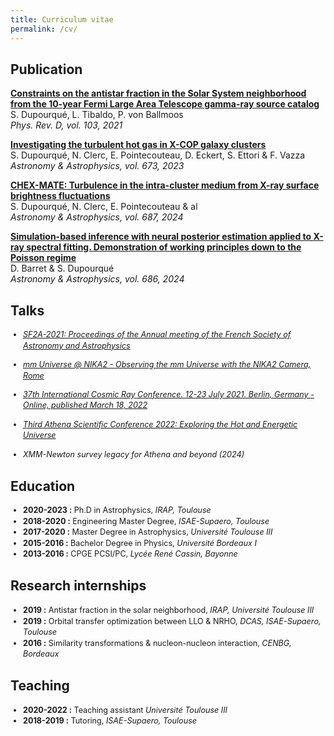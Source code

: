 ```yaml
---
title: Curriculum vitae
permalink: /cv/
---
```



## Publication 

<div class="publication-list">
  <p><strong><a href="https://ui.adsabs.harvard.edu/abs/2021PhRvD.103h3016D/abstract">Constraints on the antistar fraction in the Solar System neighborhood from the 10-year Fermi Large Area Telescope gamma-ray source catalog</a></strong><br>
  S. Dupourqué, L. Tibaldo, P. von Ballmoos<br>
  <em>Phys. Rev. D, vol. 103, 2021</em></p>
  
  <p><strong><a href="https://ui.adsabs.harvard.edu/abs/2023A%26A...673A..91D/abstract">Investigating the turbulent hot gas in X-COP galaxy clusters</a></strong><br>
  S. Dupourqué, N. Clerc, E. Pointecouteau, D. Eckert, S. Ettori & F. Vazza <br>
  <em>Astronomy & Astrophysics, vol. 673, 2023</em></p>
  
  <p><strong><a href="https://ui.adsabs.harvard.edu/abs/2024A%26A...687A..58D/abstract">CHEX-MATE: Turbulence in the intra-cluster medium from X-ray surface brightness fluctuations</a></strong><br>
  S. Dupourqué, N. Clerc, E. Pointecouteau & al<br>
  <em>Astronomy & Astrophysics, vol. 687, 2024</em></p>
  
  <p><strong><a href="https://ui.adsabs.harvard.edu/abs/2024A%26A...686A.133B/abstract">Simulation-based inference with neural posterior estimation applied to X-ray spectral fitting. Demonstration of working principles down to the Poisson regime</a></strong><br>
  D. Barret & S. Dupourqué<br>
  <em>Astronomy & Astrophysics, vol. 686, 2024</em></p>
</div>

## Talks 

<div class="talk-list" style="font-size: 0.9em; line-height: 1.4;">
  <ul style="list-style-type: disc; padding-left: 20px;">
    <li><p><em><a href="https://ui.adsabs.harvard.edu/abs/2021sf2a.conf..383D/abstract">SF2A-2021: Proceedings of the Annual meeting of the French Society of Astronomy and Astrophysics </a></em></p></li>
    <li><p><em><a href="https://ui.adsabs.harvard.edu/abs/2024A%26A...686A.133B/abstract"> mm Universe @ NIKA2 - Observing the mm Universe with the NIKA2 Camera, Rome</a></em></p></li>
    <li><p><em><a href="https://ui.adsabs.harvard.edu/abs/2022icrc.confE.613D/abstract"> 37th International Cosmic Ray Conference. 12-23 July 2021. Berlin, Germany - Online, published March 18, 2022</a></em></p></li>
    <li><p><em><a href="https://zenodo.org/records/7331558"> Third Athena Scientific Conference 2022: Exploring the Hot and Energetic Universe</a></em></p></li>
    <li><p><em>XMM-Newton survey legacy for Athena and beyond (2024)</em></p></li>
  </ul>
</div>


## Education

<div class="education-list" style="font-size: 0.9em; line-height: 1.4;">
  <ul style="list-style-type: disc; padding-left: 20px;">
    <li><strong>2020-2023 :</strong> Ph.D in Astrophysics, <em>IRAP, Toulouse</em></li>
    <li><strong>2018-2020 :</strong> Engineering Master Degree, <em>ISAE-Supaero, Toulouse</em></li>
    <li><strong>2017-2020 :</strong> Master Degree in Astrophysics, <em>Université Toulouse III</em></li>
    <li><strong>2015-2016 :</strong> Bachelor Degree in Physics, <em>Université Bordeaux I</em></li>
    <li><strong>2013-2016 :</strong> CPGE PCSI/PC, <em>Lycée René Cassin, Bayonne</em></li>
  </ul>
</div>

## Research internships

<div class="experience-list" style="font-size: 0.9em; line-height: 1.4;">
  <ul style="list-style-type: disc; padding-left: 20px;">
    <li><strong>2019 :</strong> Antistar fraction in the solar neighborhood, <em>IRAP, Université Toulouse III</em></li>
    <li><strong>2019 :</strong> Orbital transfer optimization between LLO & NRHO, <em>DCAS, ISAE-Supaero, Toulouse</em></li>
    <li><strong>2016 :</strong> Similarity transformations & nucleon-nucleon interaction, <em>CENBG, Bordeaux</em></li>
  </ul>
</div>

## Teaching 

<div class="teaching-list" style="font-size: 0.9em; line-height: 1.4;">
  <ul style="list-style-type: disc; padding-left: 20px;">
    <li><strong>2020-2022 :</strong> Teaching assistant <em>Université Toulouse III</em></li>
    <li><strong>2018-2019 :</strong> Tutoring, <em>ISAE-Supaero, Toulouse</em></li>
  </ul>
</div>

